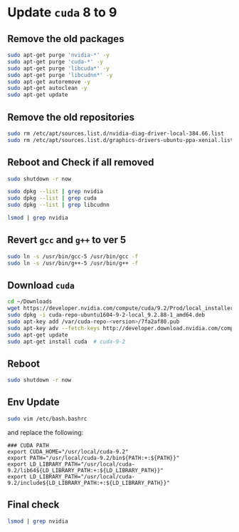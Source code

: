 # Update `cuda` 8 to 9


## Remove the old packages

```sh
sudo apt-get purge 'nvidia-*' -y 
sudo apt-get purge 'cuda-*' -y
sudo apt-get purge 'libcuda*' -y
sudo apt-get purge 'libcudnn*' -y
sudo apt-get autoremove -y
sudo apt-get autoclean -y
sudo apt-get update
```

## Remove the old repositories

```sh
sudo rm /etc/apt/sources.list.d/nvidia-diag-driver-local-384.66.list
sudo rm /etc/apt/sources.list.d/graphics-drivers-ubuntu-ppa-xenial.list
```

## Reboot and Check if all removed

```sh
sudo shutdown -r now
```

```sh
sudo dpkg --list | grep nvidia
sudo dpkg --list | grep cuda
sudo dpkg --list | grep libcudnn

lsmod | grep nvidia
```

## Revert `gcc` and `g++` to ver 5

```sh
sudo ln -s /usr/bin/gcc-5 /usr/bin/gcc -f
sudo ln -s /usr/bin/g++-5 /usr/bin/g++ -f
```

## Download `cuda`

```sh
cd ~/Downloads
wget https://developer.nvidia.com/compute/cuda/9.2/Prod/local_installers/cuda-repo-ubuntu1604-9-2-local_9.2.88-1_amd64.deb
sudo dpkg -i cuda-repo-ubuntu1604-9-2-local_9.2.88-1_amd64.deb
sudo apt-key add /var/cuda-repo-<version>/7fa2af80.pub
sudo apt-key adv --fetch-keys http://developer.download.nvidia.com/compute/cuda/repos/ubuntu1604/x86_64/7fa2af80.pub
sudo apt-get update
sudo apt-get install cuda  # cuda-9-2
```

## Reboot

```sh
sudo shutdown -r now
```

## Env Update

```sh
sudo vim /etc/bash.bashrc
```
and replace the following:

```vim
### CUDA PATH
export CUDA_HOME="/usr/local/cuda-9.2"
export PATH="/usr/local/cuda-9.2/bin${PATH:+:${PATH}}"
export LD_LIBRARY_PATH="/usr/local/cuda-9.2/lib64${LD_LIBRARY_PATH:+:${LD_LIBRARY_PATH}}"
export LD_LIBRARY_PATH="/usr/local/cuda-9.2/include${LD_LIBRARY_PATH:+:${LD_LIBRARY_PATH}}"
```


## Final check

```sh
lsmod | grep nvidia
```

